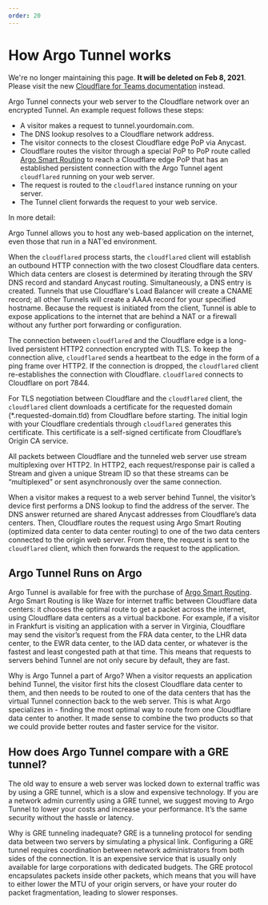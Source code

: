 ```yaml
---
order: 20
---
```


# How Argo Tunnel works

<Aside type='warning' header='⚠️ THIS PAGE IS OUTDATED'>

We're no longer maintaining this page. **It will be deleted on Feb 8, 2021**. Please visit the new [Cloudflare for Teams documentation](https://secret.wiki/cloudflare-one/teams-docs-changes) instead.

</Aside>

Argo Tunnel connects your web server to the Cloudflare network over an encrypted Tunnel. An example request follows these steps:

* A visitor makes a request to tunnel.yourdomain.com.
* The DNS lookup resolves to a Cloudflare network address.
* The visitor connects to the closest Cloudflare edge PoP via Anycast.
* Cloudflare routes the visitor through a special PoP to PoP route called [Argo Smart Routing](https://www.cloudflare.com/products/argo-smart-routing/) to reach a Cloudflare edge PoP that has an established persistent connection with the Argo Tunnel agent `cloudflared` running on your web server.
* The request is routed to the `cloudflared` instance running on your server.
* The Tunnel client forwards the request to your web service.

In more detail:

Argo Tunnel allows you to host any web-based application on the internet, even those that run in a NAT’ed environment.

When the `cloudflared` process starts, the `cloudflared` client will establish an outbound HTTP connection with the two closest Cloudflare data centers. Which data centers are closest is determined by iterating through the SRV DNS record and standard Anycast routing. Simultaneously, a DNS entry is created. Tunnels that use Cloudflare's Load Balancer will create a CNAME record; all other Tunnels will create a AAAA record for your specified hostname. Because the request is initiated from the client, Tunnel is able to expose applications to the internet that are behind a NAT or a firewall without any further port forwarding or configuration.

The connection between `cloudflared` and the Cloudflare edge is a long-lived persistent HTTP2 connection encrypted with TLS. To keep the connection alive, `cloudflared` sends a heartbeat to the edge in the form of a ping frame over HTTP2. If the connection is dropped, the `cloudflared` client re-establishes the connection with Cloudflare. `cloudflared` connects to Cloudflare on port 7844.

For TLS negotiation between Cloudflare and the `cloudflared` client, the `cloudflared` client downloads a certificate for the requested domain (\*.requested-domain.tld) from Cloudflare before starting. The initial login with your Cloudflare credentials through `cloudflared` generates this certificate. This certificate is a self-signed certificate from Cloudflare’s Origin CA service.

All packets between Cloudflare and the tunneled web server use stream multiplexing over HTTP2. In HTTP2, each request/response pair is called a Stream and given a unique Stream ID so that these streams can be “multiplexed” or sent asynchronously over the same connection.

When a visitor makes a request to a web server behind Tunnel, the visitor’s device first performs a DNS lookup to find the address of the server. The DNS answer returned are shared Anycast addresses from Cloudflare’s data centers. Then, Cloudflare routes the request using Argo Smart Routing (optimized data center to data center routing) to one of the two data centers connected to the origin web server. From there, the request is sent to the `cloudflared` client, which then forwards the request to the application.

## Argo Tunnel Runs on Argo

Argo Tunnel is available for free with the purchase of [Argo Smart Routing](https://www.cloudflare.com/products/argo-smart-routing/). Argo Smart Routing is like Waze for internet traffic between Cloudflare data centers: it chooses the optimal route to get a packet across the internet, using Cloudflare data centers as a virtual backbone. For example, if a visitor in Frankfurt is visiting an application with a server in Virginia, Cloudflare may send the visitor’s request from the FRA data center, to the LHR data center, to the EWR data center, to the IAD data center, or whatever is the fastest and least congested path at that time. This means that requests to servers behind Tunnel are not only secure by default, they are fast.

Why is Argo Tunnel a part of Argo? When a visitor requests an application behind Tunnel, the visitor first hits the closest Cloudflare data center to them, and then needs to be routed to one of the data centers that has the virtual Tunnel connection back to the web server. This is what Argo specializes in - finding the most optimal way to route from one Cloudflare data center to another. It made sense to combine the two products so that we could provide better routes and faster service for the visitor.

## How does Argo Tunnel compare with a GRE tunnel?

The old way to ensure a web server was locked down to external traffic was by using a GRE tunnel, which is a slow and expensive technology. If you are a network admin currently using a GRE tunnel, we suggest moving to Argo Tunnel to lower your costs and increase your performance. It’s the same security without the hassle or latency.

Why is GRE tunneling inadequate? GRE is a tunneling protocol for sending data between two servers by simulating a physical link. Configuring a GRE tunnel requires coordination between network administrators from both sides of the connection. It is an expensive service that is usually only available for large corporations with dedicated budgets. The GRE protocol encapsulates packets inside other packets, which means that you will have to either lower the MTU of your origin servers, or have your router do packet fragmentation, leading to slower responses.

